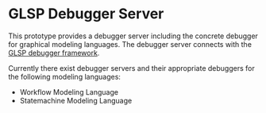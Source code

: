 # GLSP Debugger Server
This prototype provides a debugger server including the concrete debugger for graphical modeling languages. The debugger server connects with the [GLSP debugger framework](https://github.com/EderH/graphicalLSP).

Currently there exist debugger servers and their appropriate debuggers for the following modeling languages:
  - Workflow Modeling Language
  - Statemachine Modeling Language
